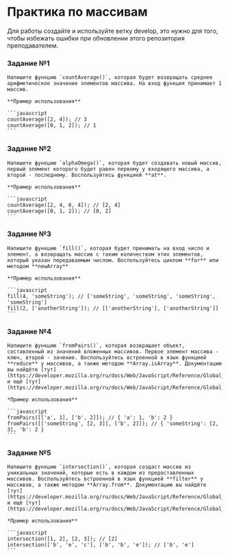 # Практика по массивам

Для работы создайте и используйте ветку develop, это нужно для того, чтобы избежать ошибки при обновлении этого репозитория преподавателем.

### Задание №1

    Напишите функцию `countAverage()`, которая будет возвращать среднее арифметическое значение элементов массива. На вход функция принимает 1 массив.

    **Пример использования**

    ```javascript
    countAverage([2, 4]); // 3
    countAverage([0, 1, 2]); // 1
    ```

### Задание №2

    Напишите функцию `alphaOmega()`, которая будет создавать новый массив, первый элемент которого будет равен первому у входящего массива, а второй - последнему. Воспользуйтесь функцией **at**.

    **Пример использования**

    ```javascript
    countAverage([2, 4, 6, 4]); // [2, 4]
    countAverage([0, 1, 2]); // [0, 2]
    ```

### Задание №3

    Напишите функцию `fill()`, которая будет принимать на вход число и элемент, а возвращать массив с таким количеством этих элементов, который указан передаваемым числом. Воспользуйтесь циклом **for** или методом **newArray**

    **Пример использования**

    ```javascript
    fill(4, 'someString'); // ['someString', 'someString', 'someString', 'someString']
    fill(2, ['anotherString']); // [['anotherString'], ['anotherString']]
    ```

### Задание №4

    Напишите функцию `fromPairs()`, которая возвращает объект, составленный из значений вложенных массивов. Первое элемент массива - ключ, второй - зачение. Воспользуйтесь встроенной в язык функцией **reduce** у массивов, а также методом **Array.isArray**. Документацию вы найдёте [тут](https://developer.mozilla.org/ru/docs/Web/JavaScript/Reference/Global_Objects/Array/reduce) и ещё [тут](https://developer.mozilla.org/ru/docs/Web/JavaScript/Reference/Global_Objects/Array/isArray)

    *Пример использования**

    ```javascript
    fromPairs([['a', 1], ['b', 2]]); // { 'a': 1, 'b': 2 }
    fromPairs([['someString', [2, 3]], ['b', 2]]); // { 'someString': [2, 3], 'b': 2 }
    ```

### Задание №5

    Напишите функцию `intersection()`, которая создаст массив из уникальных значений, которые есть в каждом из предоставленных массивов. Воспользуйтесь встроенной в язык функцией **filter** у массивов, а также методом **Array.from**. Документацию вы найдёте [тут](https://developer.mozilla.org/ru/docs/Web/JavaScript/Reference/Global_Objects/Array/filter) и ещё [тут](https://developer.mozilla.org/ru/docs/Web/JavaScript/Reference/Global_Objects/Array/from)

    *Пример использования**

    ```javascript
    intersection([1, 2], [2, 3]); // [2]
    intersection(['b', 'e', 'c'], ['b', 'b', 'e']); // ['b', 'e']
    ```